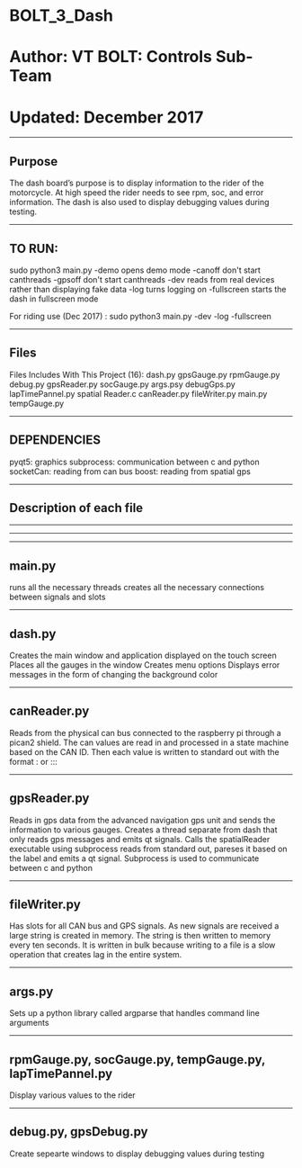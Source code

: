 # BOLT_3_Dash
# Author: VT BOLT: Controls Sub-Team
# Updated: December 2017

--------------------
Purpose
--------------------
The dash board’s purpose is to display information to the rider of the motorcycle. At high speed the rider needs to see rpm, soc, and error information. The dash is also used to display debugging values during testing.


--------------------
TO RUN:
--------------------
sudo python3 main.py
     -demo			opens demo mode
     -canoff 		don't start canthreads
     -gpsoff		don't start canthreads
     -dev			reads from real devices rather than displaying fake data
     -log			turns logging on
     -fullscreen 	starts the dash in fullscreen mode

For riding use (Dec 2017) : sudo python3 main.py -dev -log -fullscreen

--------------------
Files
--------------------
Files Includes With This Project (16):
dash.py           gpsGauge.py         rpmGauge.py
debug.py          gpsReader.py        socGauge.py
args.psy        debugGps.py       lapTimePannel.py    spatial Reader.c
canReader.py    fileWriter.py     main.py             tempGauge.py

-------------------
DEPENDENCIES
------------------
pyqt5: graphics
subprocess: communication between c and python
socketCan: reading from can bus
boost: reading from spatial gps

------------------------
Description of each file
------------------------
------------------------
------------------------

-------------------
main.py
-------------------
runs all the necessary threads
creates all the necessary connections between signals and slots

-------------------
dash.py
-------------------
Creates the main window and application displayed on the touch screen
Places all the gauges in the window 
Creates menu options
Displays error messages in the form of changing the background color

-------------------
canReader.py
-------------------
Reads from the physical can bus connected to the raspberry pi through a pican2 shield. The can values are read in and processed in a state machine based on the CAN ID. Then each value is written to standard out with the format <label>:<value> or <label>:<x value>:<y value>:<z value>

-------------------
gpsReader.py
-------------------
Reads in gps data from the advanced navigation gps unit and sends the information to various gauges.
Creates a thread separate from dash that only reads gps messages and emits qt signals. 
Calls the spatialReader executable using subprocess reads from standard out, pareses it based on the label and emits a qt signal.
Subprocess is used to communicate between c and python

-------------------
fileWriter.py
-------------------
Has slots for all CAN bus and GPS signals. As new signals are received a large string is created in memory. The string is then written to memory every ten seconds. It is written in bulk because writing to a file is a slow operation that creates lag in the entire system.

-------------------
args.py
-------------------
Sets up a python library called argparse that handles command line arguments

--------------------------------------------------------
rpmGauge.py, socGauge.py, tempGauge.py, lapTimePannel.py
--------------------------------------------------------
Display various values to the rider

---------------------
debug.py, gpsDebug.py
---------------------
Create sepearte windows to display debugging values during testing


